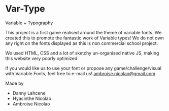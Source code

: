 # Var-Type
Variable + Typography

This project is a first game realised around the theme of variable fonts. We created this to promote the fantastic work of Variable types!
We do not own any right on the fonts displayed as this is non commercial school project.

We used HTML, CSS and a lot of sketchy un-organised native JS, making this website very poorly optimized.

If you would like us to use your font or propose any game/challenge/visual with Variable Fonts, feel free to e-mail us!
ambroise.nicolao@gmail.com

Made by
- Danny Lahcene
- Hyacinthe Nicolao
- Ambroise Nicolao
